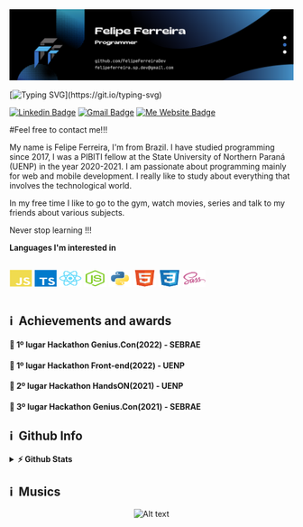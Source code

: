 <img src="https://github.com/FelipeFerreiraDev/FelipeFerreiraDev/blob/main/Banner.png?raw=true">


[![Typing SVG](https://readme-typing-svg.herokuapp.com?font=Roboto&size=38&color=5ce1e6&vCenter=true&width=800&lines=Ol%C3%A1%2C+eu+sou+Felipe+Ferreira!;Seja+bem+vindo+ao+meu+portf%C3%B3lio!)](https://git.io/typing-svg)

[![Linkedin Badge](https://img.shields.io/badge/LinkedIn-0077B5?style=for-the-badge&logo=linkedin&logoColor=white&link=https://www.linkedin.com/in/felipe-ferreira-62147a178/)](https://www.linkedin.com/in/felipe-ferreira-62147a178/)
[![Gmail Badge](https://img.shields.io/badge/Gmail-D14836?style=for-the-badge&logo=gmail&logoColor=white&link=mailto:felipeferreira.sp.dev@gmail.com)](mailto:felipeferreira.sp.dev@gmail.com/)
[![Me Website Badge](https://img.shields.io/badge/website-000000?style=for-the-badge&logo=About.me&logoColor=white
)](https://felipeferreiradev.github.io/Portfolio/)


#Feel free to contact me!!!

My name is Felipe Ferreira, I'm from Brazil. I have studied programming since 2017, I was a PIBITI fellow at the State University of Northern Paraná (UENP) in the year 2020-2021. I am passionate about programming mainly for web and mobile development. I really like to study about everything that involves the technological world.
  
In my free time I like to go to the gym, watch movies, series and talk to my friends about various subjects.

Never stop learning !!!

<b>Languages I'm interested in</b>
<div style="display: inline_block"><br>
  <img align="center" alt="Felipe-Js" height="30" width="40" src="https://raw.githubusercontent.com/devicons/devicon/master/icons/javascript/javascript-plain.svg">
  <img align="center" alt="Felipe-Ts" height="30" width="40" src="https://raw.githubusercontent.com/devicons/devicon/master/icons/typescript/typescript-plain.svg">
  <img align="center" alt="Felipe-React" height="30" width="40" src="https://raw.githubusercontent.com/devicons/devicon/master/icons/react/react-original.svg">
  <img align="center" alt="Felipe-NodeJs" height="30" width="40" src="https://raw.githubusercontent.com/devicons/devicon/master/icons/nodejs/nodejs-original.svg">
    <img align="center" alt="Felipe-Python" height="30" width="40" src="https://raw.githubusercontent.com/devicons/devicon/master/icons/python/python-original.svg">
  <img align="center" alt="Felipe-HTML" height="30" width="40" src="https://raw.githubusercontent.com/devicons/devicon/master/icons/html5/html5-original.svg">
  <img align="center" alt="Felipe-CSS" height="30" width="40" src="https://raw.githubusercontent.com/devicons/devicon/master/icons/css3/css3-original.svg">
  <img align="center" alt="Felipe-SASS" height="30" width="40" src="https://raw.githubusercontent.com/devicons/devicon/master/icons/sass/sass-original.svg">
 </div><br> 
 
 <h2>ℹ️ &nbsp;Achievements and awards</h2>
  <h4> 🥇 1º lugar Hackathon Genius.Con(2022) - SEBRAE</h4>
  <h4> 🥇 1º lugar Hackathon Front-end(2022) - UENP</h4>
  <h4> 🥈 2º lugar Hackathon HandsON(2021) - UENP</h4>
  <h4> 🥉 3º lugar Hackathon Genius.Con(2021) - SEBRAE</h4>


 

<h2>ℹ️ &nbsp;Github Info</h2>
  <details>  
  <summary><b>⚡ Github Stats</b></summary>
  </br>
  
<diV>

  <div align="center">
    <a href="#"><img alt="Felipe Ferreira Dev Github Stats" src="https://github-readme-stats.vercel.app/api?username=FelipeFerreiraDev&show_icons=true&include_all_commits=true&count_private=true&theme=react&hide_border=true&bg_color=0D1117&title_color=5ce1e6&icon_color=5ce1e6" height="200"/></a>
    <a href="#"><img alt="Felipe Ferreira Dev Top Languages" src="https://github-readme-stats.vercel.app/api/top-langs/?username=FelipeFerreiraDev&langs_count=10&layout=compact&theme=react&hide_border=true&bg_color=0D1117&title_color=5ce1e6&icon_color=5ce1e6" height="200"/></a>
   <p align="center"> <img src="https://komarev.com/ghpvc/?username=felipeferreiradev&label=Profile%20views&color=0e75b6&style=flat" alt="Felipe Ferreira Dev" /> </p>
    <br/>
  </div>
  
  <summary><b>🔎 Github Profile Details</b></summary>
  </br>
  
<p align="center"><img height="180em" src="https://github-readme-stats.vercel.app/api?username=felipeferreiradev&theme=react&show_icons=true" alt="FelipeFerreiraDev" align = "center"/></p>

  <summary><b>🔥 Github Streaks</b></summary>
  </br>
  
<p align="center"><img src="https://github-readme-streak-stats.herokuapp.com/?user=FelipeFerreiraDev&theme=react&hide_border=true&bg_color=0D1117&title_color=5ce1e6&icon_color=5ce1e6" alt="FelipeFerreiraDev" /></p>

  <summary><b>📊 Github Contribution Graph</b></summary>
  </br>
  
<p align="center"<a href="#"><img alt="Ashish Kumar Activity Graph" src="https://activity-graph.herokuapp.com/graph?username=FelipeFerreiraDev&bg_color=0D1117&color=5ce1e6&line=f5ce1e&point=FFFFFF&hide_border=true&" /></a></p>
<!-- </details>
<details>    -->

  <summary><b>🏆 Github Achievements</b></summary>
  </br>
  
<div align="center">
  <img src="https://github-profile-trophy.vercel.app/?username=felipeferreiradev&theme=juicyfresh&margin-w=15&no-bg=true&no-frame=true&title=Stars,Followers,MultiLanguage,Commits,PullRequest,Repositories" />
</div>
</details>

<h2>ℹ️ &nbsp;Musics</h2>
<div align="center">
  
  ![Alt text](https://spotify-recently-played-readme.vercel.app/api?user=scorpionex2000&unique=true)

</div>
